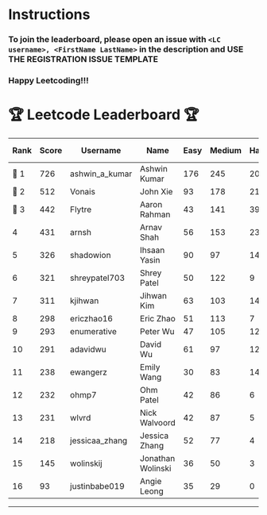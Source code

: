 # Instructions
### To join the leaderboard, please open an issue with `<LC username>, <FirstName LastName>` in the description and USE THE REGISTRATION ISSUE TEMPLATE
### Happy Leetcoding!!!


# 🏆 Leetcode Leaderboard 🏆

| Rank | Score | Username       | Name | Easy | Medium | Hard | Problems Solved |
|------|----------------|-----------------|-------------------|--------------|--------------|--------------|--------------|
| 🥇 1 | 726 | ashwin_a_kumar | Ashwin Kumar | 176 | 245 | 20 | 441 |
| 🥈 2 | 512 | Vonais | John Xie | 93 | 178 | 21 | 292 |
| 🥉 3 | 442 | Flytre | Aaron Rahman | 43 | 141 | 39 | 223 |
| 4 | 431 | arnsh | Arnav Shah | 56 | 153 | 23 | 232 |
| 5 | 326 | shadowion | Ihsaan Yasin | 90 | 97 | 14 | 201 |
| 6 | 321 | shreypatel703 | Shrey Patel | 50 | 122 | 9 | 181 |
| 7 | 311 | kjihwan | Jihwan Kim | 63 | 103 | 14 | 180 |
| 8 | 298 | ericzhao16 | Eric Zhao | 51 | 113 | 7 | 171 |
| 9 | 293 | enumerative | Peter Wu | 47 | 105 | 12 | 164 |
| 10 | 291 | adavidwu | David Wu | 61 | 97 | 12 | 170 |
| 11 | 238 | ewangerz | Emily Wang | 30 | 83 | 14 | 127 |
| 12 | 232 | ohmp7 | Ohm Patel | 42 | 86 | 6 | 134 |
| 13 | 231 | wlvrd | Nick Walvoord | 42 | 87 | 5 | 134 |
| 14 | 218 | jessicaa_zhang | Jessica Zhang | 52 | 77 | 4 | 133 |
| 15 | 145 | wolinskij | Jonathan Wolinski | 36 | 50 | 3 | 89 |
| 16 | 93 | justinbabe019 | Angie Leong | 35 | 29 | 0 | 64 |
---